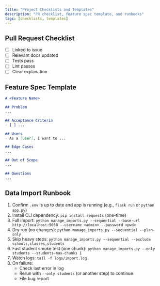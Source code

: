 ```yaml
---
title: "Project Checklists and Templates"
description: "PR checklist, feature spec template, and runbooks"
tags: [checklists, templates]
---
```


## Pull Request Checklist

- [ ] Linked to issue
- [ ] Relevant docs updated
- [ ] Tests pass
- [ ] Lint passes
- [ ] Clear explanation

## Feature Spec Template

```markdown
# <Feature Name>

## Problem
...

## Acceptance Criteria
- [ ] ...

## Users
- As a [user], I want to ...

## Edge Cases
...

## Out of Scope
...

## Questions
...
```

## Data Import Runbook

1. Confirm `.env` is up to date and app is running (e.g., `flask run` or `python app.py`)
2. Install CLI dependency: `pip install requests` (one-time)
3. Full import: `python manage_imports.py --sequential --base-url http://localhost:5050 --username <admin> --password <pwd>`
4. Dry run (no changes): `python manage_imports.py --sequential --plan-only`
5. Skip heavy steps: `python manage_imports.py --sequential --exclude schools,classes,students`
6. Fast student smoke test (one chunk): `python manage_imports.py --only students --students-max-chunks 1`
7. Watch logs: `tail -f logs/import.log`
8. On failure:
   - Check last error in log
   - Rerun with `--only students` (or another step) to continue
   - File bug report

